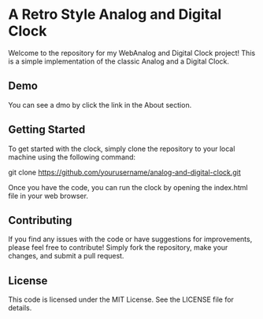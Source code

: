 # A Retro Style Analog and Digital Clock

Welcome to the repository for my WebAnalog and Digital Clock project! This is a simple implementation of the classic Analog and a Digital Clock.

## Demo
You can see a dmo by click the link in the About section.

## Getting Started
To get started with the clock, simply clone the repository to your local machine using the following command:

git clone https://github.com/yourusername/analog-and-digital-clock.git

Once you have the code, you can run the clock by opening the index.html file in your web browser.

## Contributing
If you find any issues with the code or have suggestions for improvements, please feel free to contribute! Simply fork the repository, make your changes, and submit a pull request.

## License
This code is licensed under the MIT License. See the LICENSE file for details.
